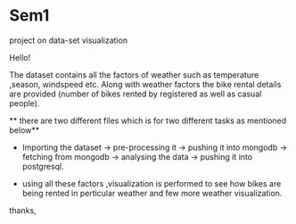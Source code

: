 # Sem1
project on data-set visualization

Hello!

The dataset contains all the factors of weather such as temperature ,season, windspeed etc.
Along with weather factors the bike rental details are provided (number of bikes rented by registered as well as casual people).

** there are two different files which is for two different tasks as mentioned below**

- Importing the dataset -> pre-processing it -> pushing it into mongodb -> fetching from mongodb -> analysing the data -> pushing it into postgresql.

- using all these factors ,visualization is performed to see how bikes are being rented in perticular weather and few more weather visualization.




thanks,
